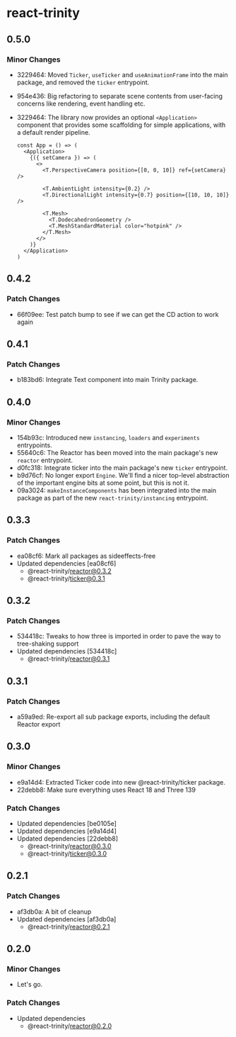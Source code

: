 # react-trinity

## 0.5.0

### Minor Changes

- 3229464: Moved `Ticker`, `useTicker` and `useAnimationFrame` into the main package, and removed the `ticker` entrypoint.
- 954e436: Big refactoring to separate scene contents from user-facing concerns like rendering, event handling etc.
- 3229464: The library now provides an optional `<Application>` component that provides some scaffolding for simple applications, with a default render pipeline.

  ```tsx
  const App = () => (
    <Application>
      {({ setCamera }) => (
        <>
          <T.PerspectiveCamera position={[0, 0, 10]} ref={setCamera} />

          <T.AmbientLight intensity={0.2} />
          <T.DirectionalLight intensity={0.7} position={[10, 10, 10]} />

          <T.Mesh>
            <T.DodecahedronGeometry />
            <T.MeshStandardMaterial color="hotpink" />
          </T.Mesh>
        </>
      )}
    </Application>
  )
  ```

## 0.4.2

### Patch Changes

- 66f09ee: Test patch bump to see if we can get the CD action to work again

## 0.4.1

### Patch Changes

- b183bd6: Integrate Text component into main Trinity package.

## 0.4.0

### Minor Changes

- 154b93c: Introduced new `instancing`, `loaders` and `experiments` entrypoints.
- 55640c6: The Reactor has been moved into the main package's new `reactor` entrypoint.
- d0fc318: Integrate ticker into the main package's new `ticker` entrypoint.
- b9d76cf: No longer export `Engine`. We'll find a nicer top-level abstraction of the important engine bits at some point, but this is not it.
- 09a3024: `makeInstanceComponents` has been integrated into the main package as part of the new `react-trinity/instancing` entrypoint.

## 0.3.3

### Patch Changes

- ea08cf6: Mark all packages as sideeffects-free
- Updated dependencies [ea08cf6]
  - @react-trinity/reactor@0.3.2
  - @react-trinity/ticker@0.3.1

## 0.3.2

### Patch Changes

- 534418c: Tweaks to how three is imported in order to pave the way to tree-shaking support
- Updated dependencies [534418c]
  - @react-trinity/reactor@0.3.1

## 0.3.1

### Patch Changes

- a59a9ed: Re-export all sub package exports, including the default Reactor export

## 0.3.0

### Minor Changes

- e9a14d4: Extracted Ticker code into new @react-trinity/ticker package.
- 22debb8: Make sure everything uses React 18 and Three 139

### Patch Changes

- Updated dependencies [be0105e]
- Updated dependencies [e9a14d4]
- Updated dependencies [22debb8]
  - @react-trinity/reactor@0.3.0
  - @react-trinity/ticker@0.3.0

## 0.2.1

### Patch Changes

- af3db0a: A bit of cleanup
- Updated dependencies [af3db0a]
  - @react-trinity/reactor@0.2.1

## 0.2.0

### Minor Changes

- Let's go.

### Patch Changes

- Updated dependencies
  - @react-trinity/reactor@0.2.0
